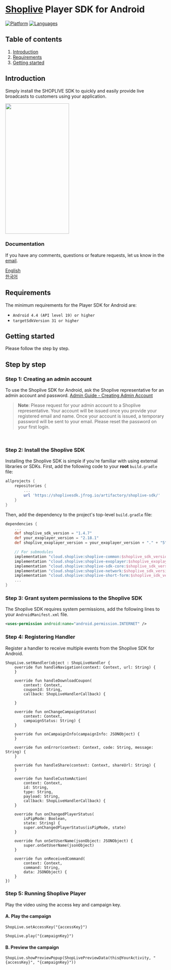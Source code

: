 # [Shoplive](https://www.shoplive.cloud/kr) Player SDK for Android

[![Platform](https://img.shields.io/badge/platform-android-orange.svg)](https://github.com/sendbird/sendbird-chat-sdk-android)
[![Languages](https://img.shields.io/badge/language-kotlin-orange.svg)](https://github.com/sendbird/sendbird-chat-sdk-android)

## Table of contents

1.  [Introduction](#introduction)
1.  [Requirements](#requirements)
1.  [Getting started](#getting-started)

## Introduction

Simply install the SHOPLIVE SDK to quickly and easily provide live broadcasts to customers using your application.

<image src="doc/images/guide.gif" width="200" height="410"></image>

### Documentation

If you have any comments, questions or feature requests, let us know in the [email](mailto:ask@shoplive.cloud).

[English](https://en.shoplive.guide/docs/shoplive-sdk-for-android)<br />
[한국어](https://docs.shoplive.kr/docs/shoplive-android-sdk)


## Requirements

The minimum requirements for the Player SDK for Android are:

- `Android 4.4 (API level 19) or higher`
- `targetSdkVersion 31 or higher`

## Getting started

Please follow the step by step. <br />

## Step by step

### Step 1: Creating an admin account

To use the Shoplive SDK for Android, ask the Shoplive representative for an admin account and password. [Admin Guide - Creating Admin Account](https://en.shoplive.guide/docs/admin-account)

> **Note**: Please request for your admin account to a Shoplive representative. Your account will be issued once you provide your registered email and name. Once your account is issued, a temporary password will be sent to your email. Please reset the password on your first login.

<br />

### Step 2: Install the Shoplive SDK

Installing the Shoplive SDK is simple if you're familiar with using external libraries or SDKs. First, add the following code to your **root** `build.gradle` file:

```gradle
allprojects {
    repositories {
        ...
        url 'https://shoplivesdk.jfrog.io/artifactory/shoplive-sdk/'
    }
}
```
Then, add the dependency to the project's top-level `build.gradle` file:

```gradle
dependencies {
    ...
    def shoplive_sdk_version = "1.4.7"
    def your_exoplayer_version = "2.18.1"
    def shoplive_exoplayer_version = your_exoplayer_version + "." + "5"

    // For submodules
    implementation "cloud.shoplive:shoplive-common:$shoplive_sdk_version" // must required
    implementation "cloud.shoplive:shoplive-exoplayer:$shoplive_exoplayer_version" // must required
    implementation "cloud.shoplive:shoplive-sdk-core:$shoplive_sdk_version" // for live player
    implementation "cloud.shoplive:shoplive-network:$shoplive_sdk_version" // for short-form player
    implementation "cloud.shoplive:shoplive-short-form:$shoplive_sdk_version" // for short-form player
    ...
}
```

### Step 3: Grant system permissions to the Shoplive SDK

The Shoplive SDK requires system permissions, add the following lines to your `AndroidManifest.xml` file.

```xml
<uses-permission android:name="android.permission.INTERNET" />
```

### Step 4: Registering Handler

Register a handler to receive multiple events from the Shoplive SDK for Android. <br />

```
ShopLive.setHandler(object : ShopLiveHandler {
    override fun handleNavigation(context: Context, url: String) {
    }

    override fun handleDownloadCoupon(
        context: Context,
        couponId: String,
        callback: ShopLiveHandlerCallback) {

    }

    override fun onChangeCampaignStatus(
        context: Context, 
        campaignStatus: String) {
    }

    override fun onCampaignInfo(campaignInfo: JSONObject) {
    }

    override fun onError(context: Context, code: String, message: String) {
    }

    override fun handleShare(context: Context, shareUrl: String) {
    }

    override fun handleCustomAction(
        context: Context, 
        id: String, 
        type: String, 
        payload: String,
        callback: ShopLiveHandlerCallback) {
    }

    override fun onChangedPlayerStatus(
        isPipMode: Boolean, 
        state: String) {
        super.onChangedPlayerStatus(isPipMode, state)
    }

    override fun onSetUserName(jsonObject: JSONObject) {
        super.onSetUserName(jsonObject)
    }

    override fun onReceivedCommand(
        context: Context, 
        command: String, 
        data: JSONObject) {
    }
})
```

### Step 5: Running Shoplive Player

Play the video using the access key and campaign key.


#### A. Play the campaign

```
ShopLive.setAccessKey("{accessKey}")

ShopLive.play("{campaignKey}") 
```

#### B. Preview the campaign

```
ShopLive.showPreviewPopup(ShopLivePreviewData(this@YourActivity, "{accessKey}", "{campaignKey}"))
```
